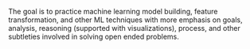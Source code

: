 The goal is to practice machine learning model building, feature transformation, and other ML techniques with more emphasis on goals, analysis, reasoning (supported with visualizations), process, and other subtleties involved in solving open ended problems.
